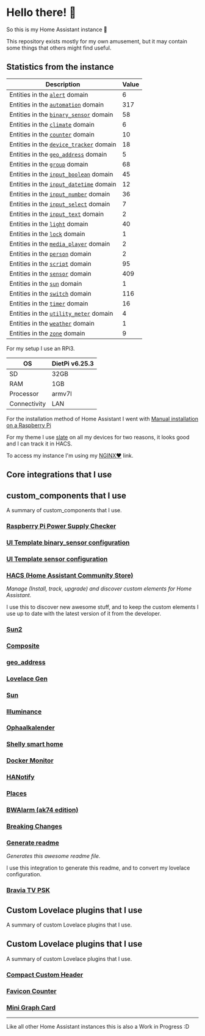 # Hello there! 👋

So this is my Home Assistant instance 🎉

This repository exists mostly for my own amusement, but it may contain some things that others might find useful.

## Statistics from the instance

Description | Value
-- | --
Entities in the [`alert`](https://www.home-assistant.io/components/alert) domain | 6
Entities in the [`automation`](https://www.home-assistant.io/components/automation) domain | 317
Entities in the [`binary_sensor`](https://www.home-assistant.io/components/binary_sensor) domain | 58
Entities in the [`climate`](https://www.home-assistant.io/components/climate) domain | 6
Entities in the [`counter`](https://www.home-assistant.io/components/counter) domain | 10
Entities in the [`device_tracker`](https://www.home-assistant.io/components/device_tracker) domain | 18
Entities in the [`geo_address`](https://www.home-assistant.io/components/geo_address) domain | 5
Entities in the [`group`](https://www.home-assistant.io/components/group) domain | 68
Entities in the [`input_boolean`](https://www.home-assistant.io/components/input_boolean) domain | 45
Entities in the [`input_datetime`](https://www.home-assistant.io/components/input_datetime) domain | 12
Entities in the [`input_number`](https://www.home-assistant.io/components/input_number) domain | 36
Entities in the [`input_select`](https://www.home-assistant.io/components/input_select) domain | 7
Entities in the [`input_text`](https://www.home-assistant.io/components/input_text) domain | 2
Entities in the [`light`](https://www.home-assistant.io/components/light) domain | 40
Entities in the [`lock`](https://www.home-assistant.io/components/lock) domain | 1
Entities in the [`media_player`](https://www.home-assistant.io/components/media_player) domain | 2
Entities in the [`person`](https://www.home-assistant.io/components/person) domain | 2
Entities in the [`script`](https://www.home-assistant.io/components/script) domain | 95
Entities in the [`sensor`](https://www.home-assistant.io/components/sensor) domain | 409
Entities in the [`sun`](https://www.home-assistant.io/components/sun) domain | 1
Entities in the [`switch`](https://www.home-assistant.io/components/switch) domain | 116
Entities in the [`timer`](https://www.home-assistant.io/components/timer) domain | 16
Entities in the [`utility_meter`](https://www.home-assistant.io/components/utility_meter) domain | 4
Entities in the [`weather`](https://www.home-assistant.io/components/weather) domain | 1
Entities in the [`zone`](https://www.home-assistant.io/components/zone) domain | 9

For my setup I use an RPi3.

OS | DietPi v6.25.3
-- | --
SD | 32GB
RAM | 1GB
Processor | armv7l
Connectivity | LAN

For the installation method of Home Assistant I went with [Manual installation on a Raspberry Pi](https://www.home-assistant.io/docs/installation/raspberry-pi/)

For my theme I use [slate](https://github.com/seangreen2/slate_theme) on all my devices for two reasons, it looks good and I can track it in HACS.

To access my instance I'm using my [NGINX❤️](https://www.nginx.org/) link.

## Core integrations that I use

## custom_components that I use

A summary of custom_components that I use.

### [Raspberry Pi Power Supply Checker](https://github.com/custom-components/sensor.rpi_power/blob/master/README.md)

### [UI Template binary_sensor configuration](https://github.com/dlashua/templatebinarysensor)

### [UI Template sensor configuration](https://github.com/custom-components/templatesensor)

### [HACS (Home Assistant Community Store)](https://custom-components.github.io/hacs)

_Manage (Install, track, upgrade) and discover custom elements for Home Assistant._

I use this to discover new awesome stuff, and to keep the custom elements I use up to date with the latest version of it from the developer.

### [Sun2](https://github.com/pnbruckner/ha-sun2/blob/master/README.md)

### [Composite](https://github.com/pnbruckner/homeassistant-config/blob/master/docs/composite.md)

### [geo_address](https://github.com/Sha-Darim/geo_address)

### [Lovelace Gen]()

### [Sun](https://www.home-assistant.io/components/sun)

### [Illuminance](https://github.com/pnbruckner/homeassistant-config/blob/master/docs/illuminance.md)

### [Ophaalkalender](https://github.com/pippyn/Home-Assistant-Sensor-Ophaalkalender)

### [Shelly smart home](https://github.com/StyraHem/ShellyForHASS/blob/master/README.md)

### [Docker Monitor](https://github.com/Sanderhuisman/docker_monitor)

### [HANotify](https://github.com/Crewski/HANotify)

### [Places](https://github.com/tenly2000/HomeAssistant-Places)

### [BWAlarm (ak74 edition)](https://github.com/akasma74/Hass-Custom-Alarm)

### [Breaking Changes](https://github.com/custom-components/breaking_changes)

### [Generate readme](https://github.com/custom-components/readme)

_Generates this awesome readme file._

I use this integration to generate this readme, and to convert my lovelace configuration.

### [Bravia TV PSK](https://github.com/custom-components/media_player.braviatv_psk)


## Custom Lovelace plugins that I use

A summary of custom Lovelace plugins that I use.

## Custom Lovelace plugins that I use

A summary of custom Lovelace plugins that I use.

### [Compact Custom Header](https://github.com/maykar/compact-custom-header)

### [Favicon Counter](https://github.com/custom-cards/favicon-counter)

### [Mini Graph Card](https://github.com/kalkih/mini-graph-card)

***

Like all other Home Assistant instances this is also a Work in Progress :D
